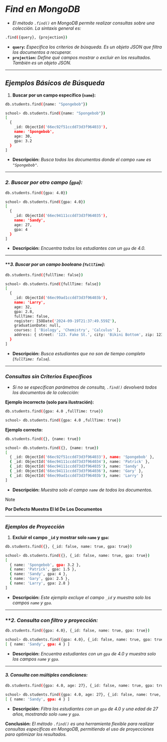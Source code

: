 <!-- Autor: Daniel Benjamin Perez Morales -->
<!-- GitHub: https://github.com/D4nitrix13 -->
<!-- Correo electrónico: danielperezdev@proton.me -->

# ***Find en MongoDB***

- *El método `.find()` en MongoDB permite realizar consultas sobre una colección. La sintaxis general es:*

```bash
.find({query}, {projection})
```

- **`query`:** *Especifica los criterios de búsqueda. Es un objeto JSON que filtra los documentos a recuperar.*
- **`projection`:** *Define qué campos mostrar o excluir en los resultados. También es un objeto JSON.*

---

## ***Ejemplos Básicos de Búsqueda***

1. **Buscar por un campo específico (`name`):**

```bash
db.students.find({name: "Spongebob"})
```

```bash
school> db.students.find({name: "Spongebob"})
[
  {
    _id: ObjectId('66ec92f51ccdd73d3f964033'),
    name: 'Spongebob',
    age: 30,
    gpa: 3.2
  }
]
```

- **Descripción:** *Busca todos los documentos donde el campo `name` es `"Spongebob"`.*

---

### ***2. Buscar por otro campo (`gpa`):***

```bash
db.students.find({gpa: 4.0})
```

```bash
school> db.students.find({gpa: 4.0})
[
  {
    _id: ObjectId('66ec94111ccdd73d3f964035'),
    name: 'Sandy',
    age: 27,
    gpa: 4
  }
]
```

- **Descripción:** *Encuentra todos los estudiantes con un `gpa` de 4.0.*

---

#### ***3. **Buscar por un campo booleano (`fullTime`):***

```bash
db.students.find({fullTime: false})
```

```bash
school> db.students.find({fullTime: false})
[
  {
    _id: ObjectId('66ec99ad1ccdd73d3f96403b'),
    name: 'Larry',
    age: 32,
    gpa: 2.8,
    fullTime: false,
    register: ISODate('2024-09-19T21:37:49.559Z'),
    graduationDate: null,
    courses: [ 'Biology', 'Chemistry', 'Calculus' ],
    address: { street: '123. Fake St.', city: 'Bikini Bottom', zip: 1234 }
  }
]
```

- **Descripción:** *Busca estudiantes que no son de tiempo completo (`fullTime: false`).*

---

### ***Consultas sin Criterios Específicos***

- *Si no se especifican parámetros de consulta, `.find()` devolverá todos los documentos de la colección:*

**Ejemplo incorrecto (solo para ilustración):**

```bash
db.students.find({gpa: 4.0 ,fullTime: true})
```

```bash
school> db.students.find({gpa: 4.0 ,fullTime: true})
```

**Ejemplo correcto:**

```bash
db.students.find({}, {name: true})
```

```bash
school> db.students.find({}, {name: true})
[
  { _id: ObjectId('66ec92f51ccdd73d3f964033'), name: 'Spongebob' },
  { _id: ObjectId('66ec94111ccdd73d3f964034'), name: 'Patrick' },
  { _id: ObjectId('66ec94111ccdd73d3f964035'), name: 'Sandy' },
  { _id: ObjectId('66ec94111ccdd73d3f964036'), name: 'Gary' },
  { _id: ObjectId('66ec99ad1ccdd73d3f96403b'), name: 'Larry' }
]
```

- **Descripción:** *Muestra solo el campo `name` de todos los documentos.*

> [!NOTE]
> **Por Defecto Muestra El Id De Los Documentos**
---

### ***Ejemplos de Proyección***

1. **Excluir el campo `_id` y mostrar solo `name` y `gpa`:**

```bash
db.students.find({}, {_id: false, name: true, gpa: true})
```

```bash
school> db.students.find({}, {_id: false, name: true, gpa: true})
[
  { name: 'Spongebob', gpa: 3.2 },
  { name: 'Patrick', gpa: 1.5 },
  { name: 'Sandy', gpa: 4 },
  { name: 'Gary', gpa: 2.5 },
  { name: 'Larry', gpa: 2.8 }
]
```

- **Descripción:** *Este ejemplo excluye el campo `_id` y muestra solo los campos `name` y `gpa`.*

---

### ***2. **Consulta con filtro y proyección:***

```bash
db.students.find({gpa: 4.0}, {_id: false, name: true, gpa: true})
```

```bash
school> db.students.find({gpa: 4.0}, {_id: false, name: true, gpa: true})
[ { name: 'Sandy', gpa: 4 } ]
```

- **Descripción:** *Encuentra estudiantes con un `gpa` de 4.0 y muestra solo los campos `name` y `gpa`.*

---

#### ***3. Consulta con múltiples condiciones:***

```bash
db.students.find({gpa: 4.0, age: 27}, {_id: false, name: true, gpa: true})
```

```bash
school> db.students.find({gpa: 4.0, age: 27}, {_id: false, name: true, gpa: true})
[ { name: 'Sandy', gpa: 4 } ]
```

- **Descripción:** *Filtra los estudiantes con un `gpa` de 4.0 y una edad de 27 años, mostrando solo `name` y `gpa`.*

**Conclusión:** *El método `.find()` es una herramienta flexible para realizar consultas específicas en MongoDB, permitiendo el uso de proyecciones para optimizar los resultados.*
